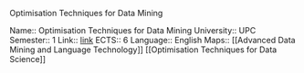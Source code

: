 Optimisation Techniques for Data Mining

Name:: Optimisation Techniques for Data Mining
University:: UPC
Semester:: 1
Link:: [link](https://www.fib.upc.edu/en/studies/masters/master-data-science/curriculum/syllabus/OTDM-MDS)
ECTS:: 6
Language:: English
Maps:: [[Advanced Data Mining and Language Technology]] [[Optimisation Techniques for Data Science]]